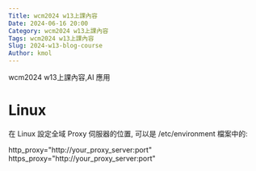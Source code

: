 ```yaml
---
Title: wcm2024 w13上課內容
Date: 2024-06-16 20:00
Category: wcm2024 w13上課內容
Tags: wcm2024 w13上課內容
Slug: 2024-w13-blog-course
Author: kmol
---
```


wcm2024 w13上課內容,AI 應用

<!-- PELICAN_END_SUMMARY -->

# Linux
在 Linux 設定全域 Proxy 伺服器的位置, 可以是 /etc/environment 檔案中的:

http_proxy="http://your_proxy_server:port" https_proxy="http://your_proxy_server:port"